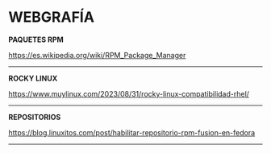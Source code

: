 # WEBGRAFÍA

**PAQUETES RPM**

https://es.wikipedia.org/wiki/RPM_Package_Manager
***

**ROCKY LINUX**

https://www.muylinux.com/2023/08/31/rocky-linux-compatibilidad-rhel/
***

**REPOSITORIOS**

https://blog.linuxitos.com/post/habilitar-repositorio-rpm-fusion-en-fedora
***

